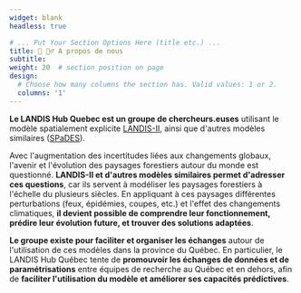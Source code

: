 ```yaml
---
widget: blank
headless: true

# ... Put Your Section Options Here (title etc.) ...
title: 🙋 🙋‍♂️ A propos de nous
subtitle:
weight: 20  # section position on page
design:
  # Choose how many columns the section has. Valid values: 1 or 2.
  columns: '1'
---
```


**Le LANDIS Hub Quebec est un groupe de chercheurs.euses** utilisant le modèle spatialement explicite [LANDIS-II](https://www.landis-ii.org/), ainsi que d'autres modèles similaires ([SPaDES](https://spades.predictiveecology.org/)).

Avec l'augmentation des incertitudes liées aux changements globaux, l'avenir et l'évolution des paysages forestiers autour du monde est questionné. **LANDIS-II et d'autres modèles similaires permet d'adresser ces questions**, car ils servent à modéliser les paysages forestiers à l'échelle du plusieurs siècles. En appliquant à ces paysages différentes perturbations (feux, épidémies, coupes, etc.) et l'effet des changements climatiques, **il devient possible de comprendre leur fonctionnement, prédire leur évolution future, et trouver des solutions adaptées**.

**Le groupe existe pour faciliter et organiser les échanges** autour de l'utilisation de ces modèles dans la province du Québec. En particulier, le LANDIS Hub Québec tente de **promouvoir les échanges de données et de paramétrisations** entre équipes de recherche au Québec et en dehors, afin de **faciliter l'utilisation du modèle et améliorer ses capacités prédictives**.